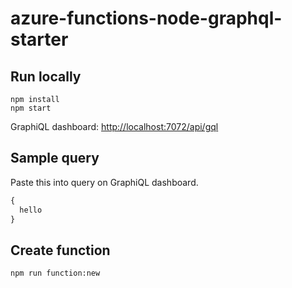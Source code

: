 # azure-functions-node-graphql-starter

## Run locally

```
npm install
npm start
```

GraphiQL dashboard: <http://localhost:7072/api/gql>

## Sample query
Paste this into query on GraphiQL dashboard.

```graphql
{
  hello
}
```

## Create function
```
npm run function:new
```
